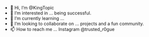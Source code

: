 - 👋 Hi, I’m @KingTopic
- 👀 I’m interested in ... being successful.
- 🌱 I’m currently learning ... 
- 💞️ I’m looking to collaborate on ... projects and a fun community.
- 📫 How to reach me ... Instagram @trusted_r0gue

<!---
KingTopic/KingTopic is a ✨ special ✨ repository because its `README.md` (this file) appears on your GitHub profile.
You can click the Preview link to take a look at your changes.
--->
